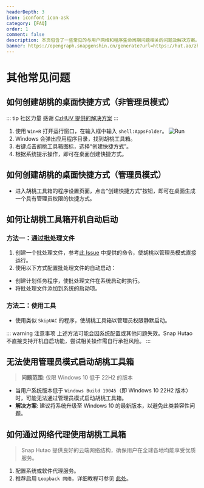 ```yaml
---
headerDepth: 3
icon: iconfont icon-ask
category: [FAQ]
order: 1
comment: false
description: 本页包含了一些常见的与用户网络和程序生命周期问题相关的问题及解决方案。
banner: https://opengraph.snapgenshin.cn/generate?url=https://hut.ao/zh/advanced/faq.html&has_description=False
---
```


# 其他常见问题

## 如何创建胡桃的桌面快捷方式（非管理员模式）

::: tip 社区力量
感谢 [CzHUV 提供的解决方案](https://github.com/DGP-Studio/Snap.Hutao.Docs/issues/12)
:::

1. 使用 `Win+R` 打开运行窗口，在输入框中输入 `shell:AppsFolder`。
   ![Run](https://img.alicdn.com/imgextra/i3/1797064093/O1CN01Jj8c6i1g6du728e5A_!!1797064093.png_.webp)
2. Windows 会弹出应用程序目录，找到胡桃工具箱。
3. 右键点击胡桃工具箱图标，选择“创建快捷方式”。
4. 根据系统提示操作，即可在桌面创建快捷方式。

## 如何创建胡桃的桌面快捷方式（管理员模式）

- 进入胡桃工具箱的程序设置页面，点击“创建快捷方式”按钮，即可在桌面生成一个具有管理员权限的快捷方式。

## 如何让胡桃工具箱开机自动启动

### 方法一：通过批处理文件

1. 创建一个批处理文件，参考[此 Issue](https://github.com/DGP-Studio/Snap.Hutao/issues/184) 中提供的命令，使胡桃以管理员模式直接运行。
2. 使用以下方式配置批处理文件的自动启动：

- 创建计划任务程序，使批处理文件在系统启动时执行。
- 将批处理文件添加到系统的启动项。

### 方法二：使用工具

- 使用类似 `SkipUAC` 的程序，使胡桃工具箱以管理员权限静默启动。

::: warning 注意事项
上述方法可能会因系统配置或其他问题失效。Snap Hutao 不直接支持开机自启功能，尝试相关操作需自行承担风险。
:::

## 无法使用管理员模式启动胡桃工具箱

> **问题范围**: 仅限 Windows 10 低于 22H2 的版本

- 当用户系统版本低于 `Windows Build 19045`（即 Windows 10 22H2 版本）时，可能无法通过管理员模式启动胡桃工具箱。
- **解决方案**: 建议将系统升级至 Windows 10 的最新版本，以避免此类兼容性问题。

## 如何通过网络代理使用胡桃工具箱

> Snap Hutao 提供良好的云端网络结构，确保用户在全球各地均能享受优质服务。

1. 配置系统或软件代理服务。
2. 推荐启用 `Loopback 网络`，详细教程可参见 [此处](loopback.md)。
